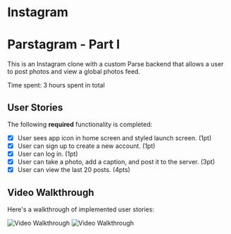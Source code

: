 # Instagram
# Parstagram - Part I

This is an Instagram clone with a custom Parse backend that allows a user to post photos and view a global photos feed.

Time spent: 3 hours spent in total

## User Stories

The following **required** functionality is completed:

- [X] User sees app icon in home screen and styled launch screen. (1pt)
- [X] User can sign up to create a new account. (1pt)
- [X] User can log in. (1pt)
- [X] User can take a photo, add a caption, and post it to the server. (3pt)
- [X] User can view the last 20 posts. (4pts)

## Video Walkthrough

Here's a walkthrough of implemented user stories:

<img src="http://g.recordit.co/IFG544YXpV.gif" title='Video Walkthrough' width='' alt='Video Walkthrough' />
<img src="https://recordit.co/UGdJDBpqza.gif" title='Video Walkthrough' width='' alt='Video Walkthrough' />
